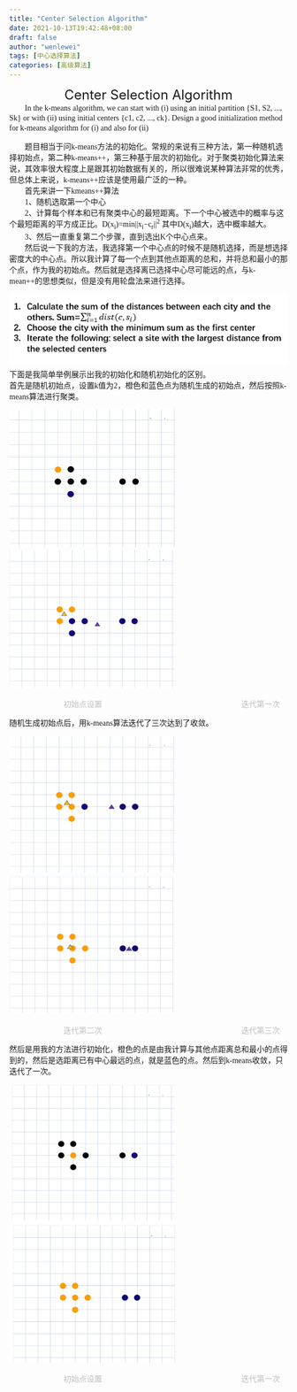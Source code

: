 ```yaml
---
title: "Center Selection Algorithm"
date: 2021-10-13T19:42:48+08:00
draft: false
author: "wenlewei"
tags: [中心选择算法]
categories: [高级算法]
---
```

<center><font size =5>Center Selection Algorithm</font></center>
<font face="黑体">&emsp;&emsp;In the k-means algorithm, we can start with (i) using an initial partition {S1, S2, ..., Sk} or with (ii) using initial centers {c1, c2, ..., ck}. Design a good initialization method for k-means algorithm for (i) and also for (ii)
 
</font>
<font face="黑体"> 

 &emsp;&emsp;题目相当于问k-means方法的初始化。常规的来说有三种方法，第一种随机选择初始点，第二种k-means++，第三种基于层次的初始化。对于聚类初始化算法来说，其效率很大程度上是跟其初始数据有关的，所以很难说某种算法非常的优秀，但总体上来说，k-means++应该是使用最广泛的一种。  
 &emsp;&emsp;首先来讲一下kmeans++算法  
 &emsp;&emsp;1、随机选取第一个中心  
 &emsp;&emsp;2、计算每个样本和已有聚类中心的最短距离。下一个中心被选中的概率与这个最短距离的平方成正比。D(x<sub>i</sub>)=min||x<sub>i</sub>−c<sub>r</sub>||<sup>2</sup> 其中D(x<sub>i</sub>)越大，选中概率越大。  
 &emsp;&emsp;3、然后一直重复第二个步骤，直到选出K个中心点来。  
&emsp;&emsp;然后说一下我的方法，我选择第一个中心点的时候不是随机选择，而是想选择密度大的中心点。所以我计算了每一个点到其他点距离的总和，并将总和最小的那个点，作为我的初始点。然后就是选择离已选择中心尽可能远的点，与k-mean++的思想类似，但是没有用轮盘法来进行选择。  

![avater](https://raw.githubusercontent.com/cocowenlw/blog-picture/master/hugo/initial%20step.jpg)  
下面是我简单举例展示出我的初始化和随机初始化的区别。  
首先是随机初始点，设置k值为2，橙色和蓝色点为随机生成的初始点，然后按照k-means算法进行聚类。  

<img src="https://raw.githubusercontent.com/cocowenlw/blog-picture/master/hugo/initial%201.jpg" width="300" height="250">
<img src="https://raw.githubusercontent.com/cocowenlw/blog-picture/master/hugo/initial%202.jpg" width="300" height="250">    
<p style="font-size:14px;color:#C0C0C0;align="left">&emsp;&emsp;&emsp;&emsp;&emsp;&emsp;&emsp;初始点设置&emsp;&emsp;&emsp;&emsp;&emsp;&emsp;&emsp;&emsp;&emsp;&emsp;&emsp;&emsp;&emsp;&emsp;&emsp;&emsp;&emsp;&emsp;迭代第一次</p>  

随机生成初始点后，用k-means算法迭代了三次达到了收敛。  

<img src="https://raw.githubusercontent.com/cocowenlw/blog-picture/master/hugo/initial%203.jpg" width="300" height="250">
<img src="https://raw.githubusercontent.com/cocowenlw/blog-picture/master/hugo/initial%204.jpg" width="300" height="250">
<p style="font-size:14px;color:#C0C0C0;align="left">&emsp;&emsp;&emsp;&emsp;&emsp;&emsp;&emsp;迭代第二次&emsp;&emsp;&emsp;&emsp;&emsp;&emsp;&emsp;&emsp;&emsp;&emsp;&emsp;&emsp;&emsp;&emsp;&emsp;&emsp;&emsp;&emsp;迭代第三次</p>  

然后是用我的方法进行初始化，橙色的点是由我计算与其他点距离总和最小的点得到的，然后是选距离已有中心最远的点，就是蓝色的点。然后到k-means收敛，只迭代了一次。  
  
<img src="https://raw.githubusercontent.com/cocowenlw/blog-picture/master/hugo/myinitial%201.jpg" width="300" height="250">
<img src="https://raw.githubusercontent.com/cocowenlw/blog-picture/master/hugo/myinitial%202.jpg" width="300" height="250">
<p style="font-size:14px;color:#C0C0C0;align="left">&emsp;&emsp;&emsp;&emsp;&emsp;&emsp;&emsp;初始点设置&emsp;&emsp;&emsp;&emsp;&emsp;&emsp;&emsp;&emsp;&emsp;&emsp;&emsp;&emsp;&emsp;&emsp;&emsp;&emsp;&emsp;&emsp;迭代第一次</p>

